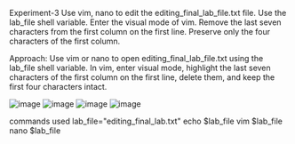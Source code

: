 Experiment-3 Use vim, nano to edit the editing_final_lab_file.txt file. Use the lab_file shell variable. Enter the visual mode of vim. Remove the last seven characters from the first column on the first line. Preserve only the four characters of the first column.

Approach: Use vim or nano to open editing_final_lab_file.txt using the lab_file shell variable. In vim, enter visual mode, highlight the last seven characters of the first column on the first line, delete them, and keep the first four characters intact.

![image](https://github.com/user-attachments/assets/15645d63-bcf3-4444-84b1-f68f64d8b3c6)
![image](https://github.com/user-attachments/assets/cea21d22-02fa-44ba-b6a4-de1f7a97c3a3)
![image](https://github.com/user-attachments/assets/e68d5018-b084-49e7-a69f-55d866fcca18)
![image](https://github.com/user-attachments/assets/fe5b9dcf-4a86-4561-9650-0f20890ec1be)

commands used lab_file="editing_final_lab.txt" echo $lab_file vim $lab_file nano $lab_file



